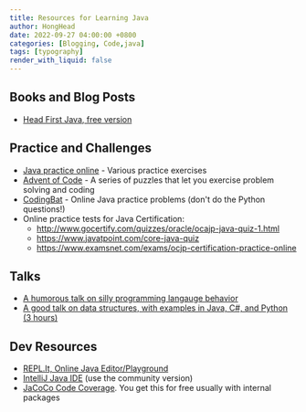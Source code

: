 ```yaml
---
title: Resources for Learning Java
author: HongHead
date: 2022-09-27 04:00:00 +0800
categories: [Blogging, Code,java]
tags: [typography]
render_with_liquid: false
---
```


<h2>Books and Blog Posts</h2>

<ul>
  <li><a href="https://www.rcsdk12.org/cms/lib/NY01001156/Centricity/Domain/4951/Head_First_Java_Second_Edition.pdf">Head First Java, free version</a>
  </li>
</ul>

<h2>Practice and Challenges</h2>

<ul>
  <li><a href="https://codingbat.com/java">Java practice online</a> - Various practice exercises</li>
  <li><a href="https://adventofcode.com/">Advent of Code</a> - A series of puzzles that let you exercise problem solving and coding</li>
  <li><a href="https://codingbat.com/java" >CodingBat</a> - Online Java practice problems (don't do the Python questions!)</li>
  <li>Online practice tests for Java Certification:
    <ul>
      <li><a href="http://www.gocertify.com/quizzes/oracle/ocajp-java-quiz-1.html" >http://www.gocertify.com/quizzes/oracle/ocajp-java-quiz-1.html</a></li>
      <li><a href="https://www.javatpoint.com/core-java-quiz" >https://www.javatpoint.com/core-java-quiz</a></li>
      <li><a href="https://www.examsnet.com/exams/ocjp-certification-practice-online" >https://www.examsnet.com/exams/ocjp-certification-practice-online</a></li>
    </ul>
  </li>
</ul>

<h2>Talks</h2>

<ul>
  <li><a href="https://www.destroyallsoftware.com/talks/wat" >A humorous talk on silly programming langauge behavior</a></li>
  <li><a href="https://www.youtube.com/watch?v=zg9ih6SVACc" >A good talk on data structures, with examples in Java, C#, and Python (3 hours)</a></li>
</ul>

<h2>Dev Resources</h2>

<ul>
  <li><a href="https://replit.com/" >REPL.It, Online Java Editor/Playground</a></li>
  <li><a href="https://www.jetbrains.com/idea/" >IntelliJ Java IDE</a> (use the community version)</li>
  <li><a href="https://www.eclemma.org/jacoco/" >JaCoCo Code Coverage</a>. You get this for free usually with internal packages</li>
</ul>
